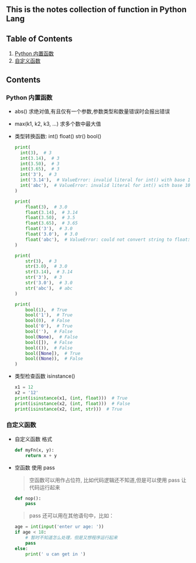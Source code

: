 ## This is the notes collection of function in Python Lang

## Table of Contents

1. [Python 内置函数](#fn_built_in)
2. [自定义函数](#fn_user_defined)

## Contents

<a name="fn_built_in">

### Python 内置函数

- abs() 求绝对值,有且仅有一个参数,参数类型和数量错误时会报出错误
- max(k1, k2, k3, ...) 求多个数中最大值

- 类型转换函数: int() float() str() bool()

  ```py
  print(
    int(3),  # 3
    int(3.14),  # 3
    int(3.50),  # 3
    int(3.65),  # 3
    int('3'),  # 3
    int('3.14'),  # ValueError: invalid literal for int() with base 10: '3.14'
    int('abc'),  # ValueError: invalid literal for int() with base 10: 'abc'
  )
  ```

  ```py
  print(
      float(3),  # 3.0
      float(3.14),  # 3.14
      float(3.50),  # 3.5
      float(3.65),  # 3.65
      float('3'),  # 3.0
      float('3.0'),  # 3.0
      float('abc'),  # ValueError: could not convert string to float: 'abc'
  )
  ```

  ```py
  print(
      str(3),  # 3
      str(3.0),  # 3.0
      str(3.14),  # 3.14
      str('3'),  # 3
      str('3.0'),  # 3.0
      str('abc'),  # abc
  )
  ```

  ```py
  print(
      bool(1),  # True
      bool('1'),  # True
      bool(0),  # False
      bool('0'),  # True
      bool(''),  # False
      bool(None),  # False
      bool([]),  # False
      bool(()),  # False
      bool([None]),  # True
      bool((None)),  # False
  )
  ```

- 类型检查函数 isinstance()

  ```py
  x1 = 12
  x2 = '12'
  print(isinstance(x1, (int, float)))  # True
  print(isinstance(x2, (int, float)))  # False
  print(isinstance(x2, (int, str)))  # True
  ```

<a name="fn_user_defined">

### 自定义函数

- 自定义函数 格式
  ```py
  def myFn(x, y):
      return x + y
  ```
- 空函数 使用 pass

  > 空函数可以用作占位符, 比如代码逻辑还不知道,但是可以使用 pass 让代码运行起来

  ```py
  def nop():
      pass
  ```

  > pass 还可以用在其他语句中，比如：

  ```py
  age = int(input('enter ur age: '))
  if age < 18:
      # 暂时不知道怎么处理，但是又想程序运行起来
      pass
  else:
      print(' u can get in ')
  ```
